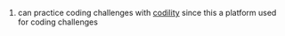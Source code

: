 1.  can practice coding challenges with [codility](https://app.codility.com/programmers/) since this a platform used for coding challenges
